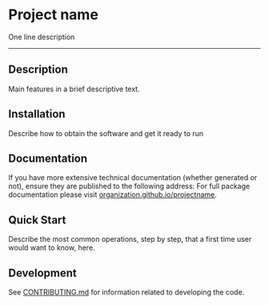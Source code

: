 # Project name

One line description

---

## Description

Main features in a brief descriptive text.

## Installation

Describe how to obtain the software and get it ready to run

## Documentation

If you have more extensive technical documentation (whether generated or not), ensure they are published to the following address:
For full package documentation please visit
[organization.github.io/projectname](https://organization.github.io/projectname/index.html).

## Quick Start

Describe the most common operations, step by step, that a first time user would want to know, here.

## Development

See [CONTRIBUTING.md](CONTRIBUTING.md) for information related to developing the code.
